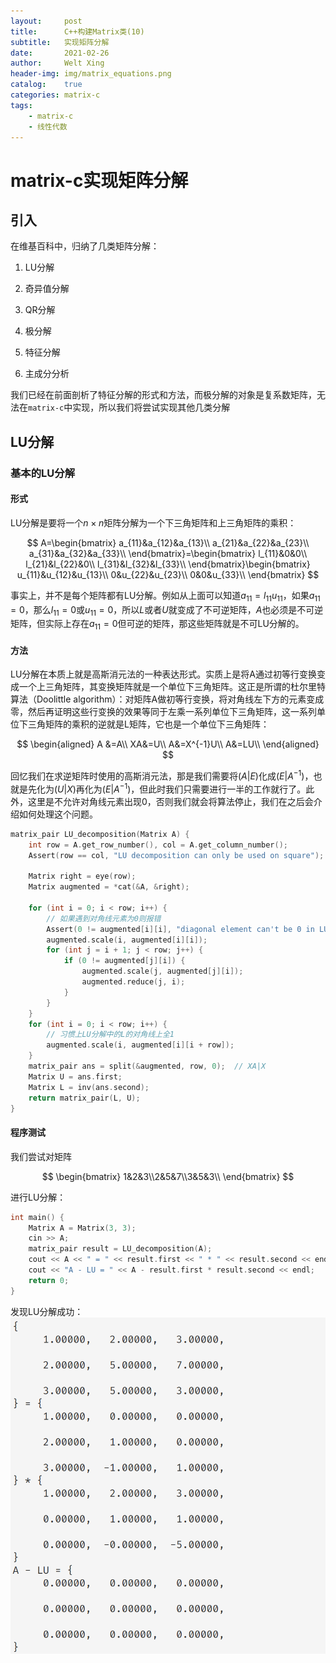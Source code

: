 ```yaml
---
layout:     post
title:      C++构建Matrix类(10)
subtitle:   实现矩阵分解
date:       2021-02-26
author:     Welt Xing
header-img: img/matrix_equations.png
catalog:    true
categories: matrix-c
tags:
    - matrix-c
    - 线性代数
---
```


# matrix-c实现矩阵分解

## 引入

在维基百科中，归纳了几类矩阵分解：

1. LU分解

2. 奇异值分解

3. QR分解

4. 极分解

5. 特征分解

6. 主成分分析

我们已经在前面剖析了特征分解的形式和方法，而极分解的对象是复系数矩阵，无法在`matrix-c`中实现，所以我们将尝试实现其他几类分解

## LU分解

### 基本的LU分解

#### 形式

LU分解是要将一个$n\times n$矩阵分解为一个下三角矩阵和上三角矩阵的乘积：

$$
A=\begin{bmatrix}
a_{11}&a_{12}&a_{13}\\
a_{21}&a_{22}&a_{23}\\
a_{31}&a_{32}&a_{33}\\
\end{bmatrix}=\begin{bmatrix}
l_{11}&0&0\\
l_{21}&l_{22}&0\\
l_{31}&l_{32}&l_{33}\\
\end{bmatrix}\begin{bmatrix}
u_{11}&u_{12}&u_{13}\\
0&u_{22}&u_{23}\\
0&0&u_{33}\\
\end{bmatrix}
$$

事实上，并不是每个矩阵都有LU分解。例如从上面可以知道$a_{11}=l_{11}u_{11}$，如果$a_{11}=0$，那么$l_{11}=0$或$u_{11}=0$，所以$L$或者$U$就变成了不可逆矩阵，$A$也必须是不可逆矩阵，但实际上存在$a_{11}=0$但可逆的矩阵，那这些矩阵就是不可LU分解的。

#### 方法

LU分解在本质上就是高斯消元法的一种表达形式。实质上是将A通过初等行变换变成一个上三角矩阵，其变换矩阵就是一个单位下三角矩阵。这正是所谓的杜尔里特算法（Doolittle algorithm）：对矩阵A做初等行变换，将对角线左下方的元素变成零，然后再证明这些行变换的效果等同于左乘一系列单位下三角矩阵，这一系列单位下三角矩阵的乘积的逆就是L矩阵，它也是一个单位下三角矩阵：

$$
\begin{aligned}
A &=A\\
XA&=U\\
 A&=X^{-1}U\\
 A&=LU\\
\end{aligned}
$$

回忆我们在求逆矩阵时使用的高斯消元法，那是我们需要将$(A|E)$化成$(E|A^{-1})$，也就是先化为$(U|X)$再化为$(E|A^{-1})$，但此时我们只需要进行一半的工作就行了。此外，这里是不允许对角线元素出现$0$，否则我们就会将算法停止，我们在之后会介绍如何处理这个问题。

```cpp
matrix_pair LU_decomposition(Matrix A) {
    int row = A.get_row_number(), col = A.get_column_number();
    Assert(row == col, "LU decomposition can only be used on square");

    Matrix right = eye(row);
    Matrix augmented = *cat(&A, &right);

    for (int i = 0; i < row; i++) {
        // 如果遇到对角线元素为0则报错
        Assert(0 != augmented[i][i], "diagonal element can't be 0 in LU");
        augmented.scale(i, augmented[i][i]);
        for (int j = i + 1; j < row; j++) {
            if (0 != augmented[j][i]) {
                augmented.scale(j, augmented[j][i]);
                augmented.reduce(j, i);
            }
        }
    }
    for (int i = 0; i < row; i++) {
        // 习惯上LU分解中的L的对角线上全1
        augmented.scale(i, augmented[i][i + row]);
    }
    matrix_pair ans = split(&augmented, row, 0);  // XA|X
    Matrix U = ans.first;
    Matrix L = inv(ans.second);
    return matrix_pair(L, U);
}
```

#### 程序测试

我们尝试对矩阵

$$
\begin{bmatrix}
1&2&3\\2&5&7\\3&5&3\\
\end{bmatrix}
$$

进行LU分解：

```cpp
int main() {
    Matrix A = Matrix(3, 3);
    cin >> A;
    matrix_pair result = LU_decomposition(A);
    cout << A << " = " << result.first << " * " << result.second << endl;
    cout << "A - LU = " << A - result.first * result.second << endl;
    return 0;
}
```

发现LU分解成功：![测试结果](/img/LUtest.png)